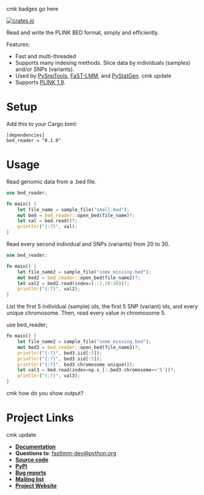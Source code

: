 cmk badges go here

[![crates.io](https://img.shields.io/crates/v/rustybed.svg)](https://crates.io/crates/rustbed)

Read and write the PLINK BED format, simply and efficiently. 

Features:

* Fast and multi-threaded
* Supports many indexing methods. Slice data by individuals (samples) and/or SNPs (variants).
* Used by [PySnpTools](https://github.com/fastlmm/PySnpTools), [FaST-LMM](https://github.com/fastlmm/FaST-LMM), and [PyStatGen](https://github.com/pystatgen). cmk update
* Supports [PLINK 1.9](https://www.cog-genomics.org/plink2/formats).

Setup
=======

Add this to your Cargo.toml:

```
[dependencies]
bed_reader = "0.1.0"
```

Usage
========

Read genomic data from a .bed file.

```rust
use bed_reader;

fn main() {
    let file_name = sample_file("small.bed");
    mut bed = bed_reader::open_bed(file_name)?;
    let val = bed.read()?;
    println!("{:?}", val);
}
```

Read every second individual and SNPs (variants) from 20 to 30.

```rust
use bed_reader;

fn main() {
    let file_name2 = sample_file("some_missing.bed");
    mut bed2 = bed_reader::open_bed(file_name2)?;
    let val2 = bed2.read(index=(::2,20:30))?;
    println!("{:?}", val2);
}
```

List the first 5 individual (sample) ids, the
first 5 SNP (variant) ids, and every unique
chromosome. Then, read every value in chromosome 5.

use bed_reader;

```rust
fn main() {
    let file_name2 = sample_file("some_missing.bed");
    mut bed3 = bed_reader::open_bed(file_name2)?;
    println!("{:?}", bed3.iid[:5]);
    println!("{:?}", bed3.sid[:5]);
    println!("{:?}", bed3.chromosome.unique());
    let val3 = bed.read(index=np.s_[:,bed3.chromosome=='5'])?;
    println!("{:?}", val3);
}
```
cmk how do you show output?

Project Links
==============

cmk update
- [**Documentation**](http://fastlmm.github.io/bed-reader)
- **Questions to**: [fastlmm-dev@python.org](mailto:fastlmm-dev@python.org)
- [**Source code**](https://github.com/fastlmm/bed-reader)
- [**PyPI**](https://pypi.org/project/bed-reader)
- [**Bug reports**](https://github.com/fastlmm/bed-reader/issues)
- [**Mailing list**](https://mail.python.org/mailman3/lists/fastlmm-user.python.org)
- [**Project Website**](https://fastlmm.github.io/)